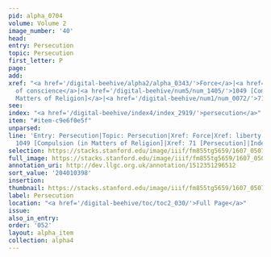 ```yaml
---
pid: alpha_0704
volume: Volume 2
image_number: '40'
head:
entry: Persecution
topic: Persecution
first_letter: P
page:
add:
xref: "<a href='/digital-beehive/alpha2/alpha_0343/'>Force</a>|<a href='/digital-beehive/alpha3/alpha_0537/'>liberty
  of conscience</a>|<a href='/digital-beehive/num5/num_1405/'>1049 [Compulsion (in
  Matters of Religion]</a>|<a href='/digital-beehive/num1/num_0072/'>71 [Persecution]</a>"
see:
index: "<a href='/digital-beehive/index4/index_2919/'>persecution</a>"
item: "#item-c9e6f0e5f"
unparsed:
line: 'Entry: Persecution|Topic: Persecution|Xref: Force|Xref: liberty of conscience|Xref:
  1049 [Compulsion (in Matters of Religion]|Xref: 71 [Persecution]|Index: persecution|#item-c9e6f0e5f'
selection: https://stacks.stanford.edu/image/iiif/fm855tg5659/1607_0507/763,398,3060,685/full/0/default.jpg
full_image: https://stacks.stanford.edu/image/iiif/fm855tg5659/1607_0507/full/full/0/default.jpg
annotation_uri: http://dev.llgc.org.uk/annotation/1512351296512
sort_value: '204010398'
insertion:
thumbnail: https://stacks.stanford.edu/image/iiif/fm855tg5659/1607_0507/763,398,600,180/250,/0/default.jpg
label: Persecution
location: "<a href='/digital-beehive/toc/toc2_030/'>Full Page</a>"
issue:
also_in_entry:
order: '052'
layout: alpha_item
collection: alpha4
---
```

